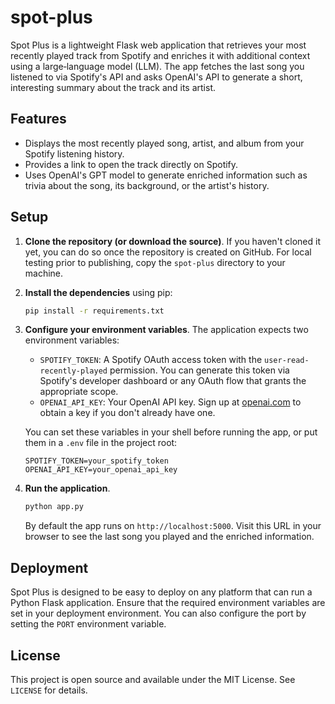 # spot-plus

Spot Plus is a lightweight Flask web application that retrieves your most recently
played track from Spotify and enriches it with additional context using a
large‑language model (LLM). The app fetches the last song you listened to via
Spotify's API and asks OpenAI's API to generate a short, interesting summary
about the track and its artist.

## Features

* Displays the most recently played song, artist, and album from your Spotify
  listening history.
* Provides a link to open the track directly on Spotify.
* Uses OpenAI's GPT model to generate enriched information such as trivia
  about the song, its background, or the artist's history.

## Setup

1. **Clone the repository (or download the source)**. If you haven't
   cloned it yet, you can do so once the repository is created on GitHub. For
   local testing prior to publishing, copy the `spot-plus` directory to
   your machine.

2. **Install the dependencies** using pip:

   ```bash
   pip install -r requirements.txt
   ```

3. **Configure your environment variables**. The application expects two
   environment variables:

   - `SPOTIFY_TOKEN`: A Spotify OAuth access token with the
     `user-read-recently-played` permission. You can generate this token via
     Spotify's developer dashboard or any OAuth flow that grants the
     appropriate scope.
   - `OPENAI_API_KEY`: Your OpenAI API key. Sign up at
     [openai.com](https://platform.openai.com/) to obtain a key if you don't
     already have one.

   You can set these variables in your shell before running the app, or put
   them in a `.env` file in the project root:

   ```env
   SPOTIFY_TOKEN=your_spotify_token
   OPENAI_API_KEY=your_openai_api_key
   ```

4. **Run the application**.

   ```bash
   python app.py
   ```

   By default the app runs on `http://localhost:5000`. Visit this URL in your
   browser to see the last song you played and the enriched information.

## Deployment

Spot Plus is designed to be easy to deploy on any platform that can run a
Python Flask application. Ensure that the required environment variables are
set in your deployment environment. You can also configure the port by setting
the `PORT` environment variable.

## License

This project is open source and available under the MIT License. See
`LICENSE` for details.

